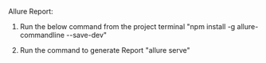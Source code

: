 Allure Report:
1. Run the below command from the project terminal
"npm install -g allure-commandline --save-dev"

2. Run the command to generate Report
"allure serve"